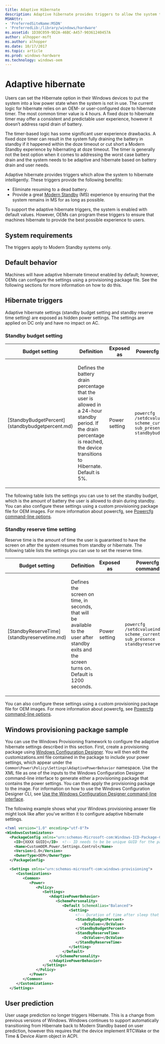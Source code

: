 ```yaml
---
title: Adaptive Hibernate
description: Adaptive hibernate provides triggers to allow the system to hibernate intelligently.
MSHAttr:
- 'PreferredSiteName:MSDN'
- 'PreferredLib:/library/windows/hardware'
ms.assetid: 1D38C059-9D2A-46BC-A457-90361240457A
author: alhopper-msft
ms.author: alhopper
ms.date: 10/17/2017
ms.topic: article
ms.prod: windows-hardware
ms.technology: windows-oem
---
```

# Adaptive hibernate

Users can set the Hibernate option in their Windows devices to put the system into a low power state when the system is not in use. The current logic for hibernate relies on an OEM- or user-configured doze to hibernate timer. The most common timer value is 4 hours. A fixed doze to hibernate timer may offer a consistent and predictable user experience, however it doesn’t address rapid drain of battery.

The timer-based logic has some significant user experience drawbacks. A fixed doze timer can result in the system fully draining the battery in standby if it happened within the doze timeout or cut short a Modern Standby experience by hibernating at doze timeout. The timer is generally not the best option when it comes to addressing the worst case battery drain and the system needs to be adaptive and hibernate based on battery drain and user needs.

Adaptive hibernate provides triggers which allow the system to hibernate intelligently. These triggers provide the following benefits:

* Eliminate resuming to a dead battery.
* Provide a great [Modern Standby](https://docs.microsoft.com/en-us/windows-hardware/design/device-experiences/modern-standby) (MS) experience by ensuring that the system remains in MS for as long as possible.

To support the adaptive hibernate triggers, the system is enabled with default values. However, OEMs can program these triggers to ensure that machines hibernate to provide the best possible experience to users.

## System requirements

The triggers apply to Modern Standby systems only.

## Default behavior

Machines will have adaptive hibernate timeout enabled by default; however, OEMs can configure the settings using a provisioning package file. See the following sections for more information on how to do this.

## Hibernate triggers

Adaptive hibernate settings (standby budget setting and standby reserve time setting) are exposed as hidden power settings. The settings are applied on DC only and have no impact on AC.

### Standby budget setting

<table>
<colgroup>
<col width="25%" />
<col width="25%" />
<col width="25%" />
<col width="25%" />
</colgroup>
<thead>
<tr class="header">
<th>Budget setting</th>
<th>Definition</th>
<th>Exposed as</th>
<th>Powercfg command</th>
</tr>
</thead>
<tbody>
<tr class="odd">
<td><p>[StandbyBudgetPercent](standbybudgetpercent.md)</p></td>
<td><p>Defines the battery drain percentage that the user is allowed in a 24-hour standby period. If the drain percentage is reached, the device transitions to Hibernate. Default is 5%.</p></td>
<td><p>Power setting</p></td>
<td><p><code>powercfg /setdcvalueindex scheme_current sub_presence standbybudgetpercent</code></p></td>
</tr>
</tbody>
</table>

The following table lists the settings you can use to set the standby budget, which is the amount of battery the user is allowed to drain during standby.
You can also configure these settings using a custom provisioning package file for OEM images. For more information about powercfg, see [Powercfg command-line options](https://docs.microsoft.com/en-us/windows-hardware/design/device-experiences/powercfg-command-line-options).

### Standby reserve time setting

Reserve time is the amount of time the user is guaranteed to have the screen on after the system resumes from standby or hibernate. The following table lists the settings you can use to set the reserve time.

<table>
<colgroup>
<col width="25%" />
<col width="25%" />
<col width="25%" />
<col width="25%" />
</colgroup>
<thead>
<tr class="header">
<th>Budget setting</th>
<th>Definition</th>
<th>Exposed as</th>
<th>Powercfg command</th>
</tr>
</thead>
<tbody>
<tr class="odd">
<td><p>[StandbyReserveTime](standbyreservetime.md)</p></td>
<td><p>Defines the screen on time, in seconds, that will be available to the user after standby exits and the screen turns on. Default is 1200 seconds.</p></td>
<td><p>Power setting</p></td>
<td><p><code>powercfg /setdcvalueindex scheme_current sub_presence standbyreservetime</code></p></td>
</tr>
</tbody>
</table>

You can also configure these settings using a custom provisioning package file for OEM images. For more information about powercfg, see [Powercfg command-line options](https://docs.microsoft.com/en-us/windows-hardware/design/device-experiences/powercfg-command-line-options).

## <span id="Windows_provisioning_package_sample"></span><span id="windows_provisioning_package_sample"></span><span id="WINDOWS_PROVISIONING_PACKAGE_SAMPLE"></span>Windows provisioning package sample

You can use the Windows Provisioning framework to configure the adaptive hibernate settings described in this section. First, create a provisioning package using [Windows Configuration Designer](https://docs.microsoft.com/en-us/windows/configuration/provisioning-packages/provisioning-install-icd). You will then edit the customizations.xml file contained in the package to include your power settings, which appear under the `Common\Power\Policy\Settings\AdaptivePowerBehavior` namespace. Use the XML file as one of the inputs to the Windows Configuration Designer command-line interface to generate either a provisioning package that contains the power settings. You can then apply the provisioning package to the image. For information on how to use the Windows Configuration Designer CLI, see [Use the Windows Configuration Designer command-line interface](https://docs.microsoft.com/en-us/windows/configuration/provisioning-packages/provisioning-command-line).

The following example shows what your Windows provisioning answer file might look like after you've written it to configure adaptive hibernate settings.

```XML
<?xml version="1.0" encoding="utf-8"?>
<WindowsCustomizatons>
  <PackageConfig xmlns="urn:schemas-Microsoft-com:Windows-ICD-Package-Config.v1.0">
    <ID>{XXXX GUID}</ID>  <!-- ID needs to be be unique GUID for the package -->
    <Name>CustomOEM.Power.Settings.Control</Name>
    <Version>1.0</Version>
    <OwnerType>OEM</OwnerType>
  </PackageConfig>

  <Settings xmlns="urn:schemas-microsoft-com:windows-provisioning">
     <Customizations>
        <Common>
           <Power>
              <Policy>
                 <Settings>
                    <AdaptivePowerBehavior>
                       <SchemePersonality>
                          <Default SchemeAlias="Balanced">
                             <Setting>
                                <!-- Duration of time after sleep that the system automatically wakes and enters hibernate in seconds -->
                                <StandbyBudgetPercent>
                                   <DcValue></DcValue>
                                </StandbyBudgetPercent>
                                <StandbyReserveTime>
                                   <DcValue></DcValue>
                                </StandbyReserveTime>
                             </Setting>
                          </Default>
                       </SchemePersonality>
                    </AdaptivePowerBehavior>
                 </Settings>
              </Policy>
           </Power>
        </Common>
     </Customizations>
  </Settings>
```

## <span id="User_prediction"></span><span id="user_prediction"></span><span id="USER_PREDICTION"></span>User prediction

User usage prediction no longer triggers Hibernate. This is a change from previous versions of Windows. Windows continues to support automatically transitioning from Hibernate back to Modern Standby based on user prediction, however this requires that the device implement RTCWake or the Time & Device Alarm object in ACPI.
